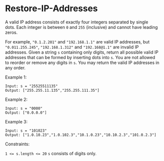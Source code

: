 # Restore-IP-Addresses

A valid IP address consists of exactly four integers separated by single dots. Each integer is between ```0``` and ```255``` (inclusive) and cannot have leading zeros.

For example, ```"0.1.2.201"``` and ```"192.168.1.1"``` are valid IP addresses, but ```"0.011.255.245"```, ```"192.168.1.312"``` and ```"192.168@1.1"``` are invalid IP addresses.
Given a string ```s``` containing only digits, return all possible valid IP addresses that can be formed by inserting dots into ```s```. You are not allowed to reorder or remove any digits in ```s```. You may return the valid IP addresses in any order.

 

Example 1:
```
Input: s = "25525511135"
Output: ["255.255.11.135","255.255.111.35"]
```
Example 2:
```
Input: s = "0000"
Output: ["0.0.0.0"]
```
Example 3:
```
Input: s = "101023"
Output: ["1.0.10.23","1.0.102.3","10.1.0.23","10.10.2.3","101.0.2.3"]
``` 

Constraints:

```1 <= s.length <= 20```
```s``` consists of digits only.
